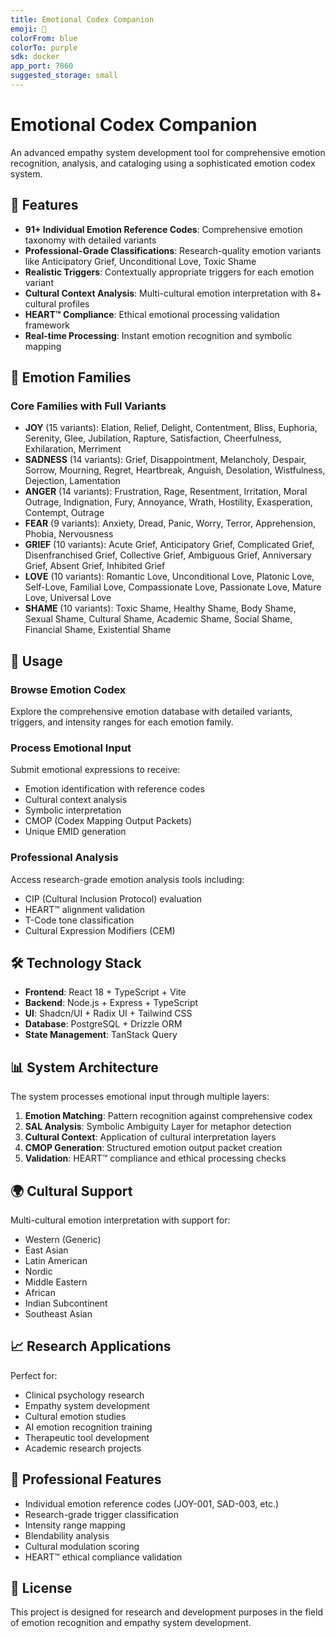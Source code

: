 ```yaml
---
title: Emotional Codex Companion
emoji: 🧠
colorFrom: blue
colorTo: purple
sdk: docker
app_port: 7860
suggested_storage: small
---
```


# Emotional Codex Companion

An advanced empathy system development tool for comprehensive emotion recognition, analysis, and cataloging using a sophisticated emotion codex system.

## 🎯 Features

- **91+ Individual Emotion Reference Codes**: Comprehensive emotion taxonomy with detailed variants
- **Professional-Grade Classifications**: Research-quality emotion variants like Anticipatory Grief, Unconditional Love, Toxic Shame
- **Realistic Triggers**: Contextually appropriate triggers for each emotion variant
- **Cultural Context Analysis**: Multi-cultural emotion interpretation with 8+ cultural profiles
- **HEART™ Compliance**: Ethical emotional processing validation framework
- **Real-time Processing**: Instant emotion recognition and symbolic mapping

## 🧠 Emotion Families

### Core Families with Full Variants
- **JOY** (15 variants): Elation, Relief, Delight, Contentment, Bliss, Euphoria, Serenity, Glee, Jubilation, Rapture, Satisfaction, Cheerfulness, Exhilaration, Merriment
- **SADNESS** (14 variants): Grief, Disappointment, Melancholy, Despair, Sorrow, Mourning, Regret, Heartbreak, Anguish, Desolation, Wistfulness, Dejection, Lamentation
- **ANGER** (14 variants): Frustration, Rage, Resentment, Irritation, Moral Outrage, Indignation, Fury, Annoyance, Wrath, Hostility, Exasperation, Contempt, Outrage
- **FEAR** (9 variants): Anxiety, Dread, Panic, Worry, Terror, Apprehension, Phobia, Nervousness
- **GRIEF** (10 variants): Acute Grief, Anticipatory Grief, Complicated Grief, Disenfranchised Grief, Collective Grief, Ambiguous Grief, Anniversary Grief, Absent Grief, Inhibited Grief
- **LOVE** (10 variants): Romantic Love, Unconditional Love, Platonic Love, Self-Love, Familial Love, Compassionate Love, Passionate Love, Mature Love, Universal Love
- **SHAME** (10 variants): Toxic Shame, Healthy Shame, Body Shame, Sexual Shame, Cultural Shame, Academic Shame, Social Shame, Financial Shame, Existential Shame

## 🚀 Usage

### Browse Emotion Codex
Explore the comprehensive emotion database with detailed variants, triggers, and intensity ranges for each emotion family.

### Process Emotional Input
Submit emotional expressions to receive:
- Emotion identification with reference codes
- Cultural context analysis
- Symbolic interpretation
- CMOP (Codex Mapping Output Packets)
- Unique EMID generation

### Professional Analysis
Access research-grade emotion analysis tools including:
- CIP (Cultural Inclusion Protocol) evaluation
- HEART™ alignment validation
- T-Code tone classification
- Cultural Expression Modifiers (CEM)

## 🛠 Technology Stack

- **Frontend**: React 18 + TypeScript + Vite
- **Backend**: Node.js + Express + TypeScript
- **UI**: Shadcn/UI + Radix UI + Tailwind CSS
- **Database**: PostgreSQL + Drizzle ORM
- **State Management**: TanStack Query

## 📊 System Architecture

The system processes emotional input through multiple layers:

1. **Emotion Matching**: Pattern recognition against comprehensive codex
2. **SAL Analysis**: Symbolic Ambiguity Layer for metaphor detection
3. **Cultural Context**: Application of cultural interpretation layers
4. **CMOP Generation**: Structured emotion output packet creation
5. **Validation**: HEART™ compliance and ethical processing checks

## 🌍 Cultural Support

Multi-cultural emotion interpretation with support for:
- Western (Generic)
- East Asian
- Latin American
- Nordic
- Middle Eastern
- African
- Indian Subcontinent
- Southeast Asian

## 📈 Research Applications

Perfect for:
- Clinical psychology research
- Empathy system development
- Cultural emotion studies
- AI emotion recognition training
- Therapeutic tool development
- Academic research projects

## 🔬 Professional Features

- Individual emotion reference codes (JOY-001, SAD-003, etc.)
- Research-grade trigger classification
- Intensity range mapping
- Blendability analysis
- Cultural modulation scoring
- HEART™ ethical compliance validation

## 📝 License

This project is designed for research and development purposes in the field of emotion recognition and empathy system development.